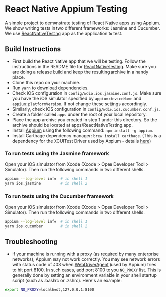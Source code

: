 # React Native Appium Testing

A simple project to demonstrate testing of React Native apps using Appium. We
show writing tests in two different frameworks: Jasmine and Cucumber. We use
[ReactNativeTesting](https://github.com/nareshbhatia/react-native-xcui-testing)
app as the application to test.

## Build Instructions

-   First build the React Native app that we will be testing. Follow the
    instructions in the README file for
    [ReactNativeTesting](https://github.com/nareshbhatia/react-native-xcui-testing).
    Make sure you are doing a release build and keep the resulting archive in a
    handy place.
-   Clone this repo on your machine.
-   Run `yarn` to download dependencies.
-   Check iOS configuration in `config/wdio.ios.jasmine.conf.js`. Make sure you
    have the iOS simulator specified by `appium:deviceName` and
    `appium:platformVersion`. If not change these settings accordingly.
-   Similarly, check iOS configuration in `config/wdio.ios.cucumber.conf.js`.
-   Create a folder called `apps` under the root of your local repository.
-   Place the app archive you created in step 1 under this directory. So the
    archive should be located at apps/ReactNativeTesting.app.
-   Install [Appium](http://appium.io/) using the following command:
    `npm install -g appium`.
-   Install Carthage dependency manager: `brew install carthage`. (This is a
    dependency for the XCUITest Driver used by Appium - details
    [here](http://appium.io/docs/en/drivers/ios-xcuitest/))

### To run tests using the Jasmine framework

Open your iOS simulator from Xcode (Xcode > Open Developer Tool > Simulator).
Then run the following commands in two different shells.

```bash
appium --log-level info  # in shell 1
yarn ios.jasmine         # in shell 2
```

### To run tests using the Cucumber framework

Open your iOS simulator from Xcode (Xcode > Open Developer Tool > Simulator).
Then run the following commands in two different shells.

```bash
appium --log-level info  # in shell 1
yarn ios.cucumber        # in shell 2
```

## Troubleshooting

-   If your machine is running with a proxy (as required by many enterprise
    networks), Appium may not work correctly. You may see network errors with
    status code of 403 when
    [WebDriverAgent](https://github.com/facebookarchive/WebDriverAgent) (used by
    Appium) tries to hit port 8100. In such cases, add port 8100 to you
    `NO_PROXY` list. This is generally done by setting an environment variable
    in your shell startup script (such as .bashrc or .zshrc). Here's an example:

```bash
export NO_PROXY=localhost,127.0.0.1:8100
```

